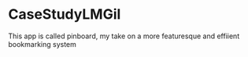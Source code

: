 # CaseStudyLMGil

This app is called pinboard, my take on a more featuresque and effiient bookmarking system
